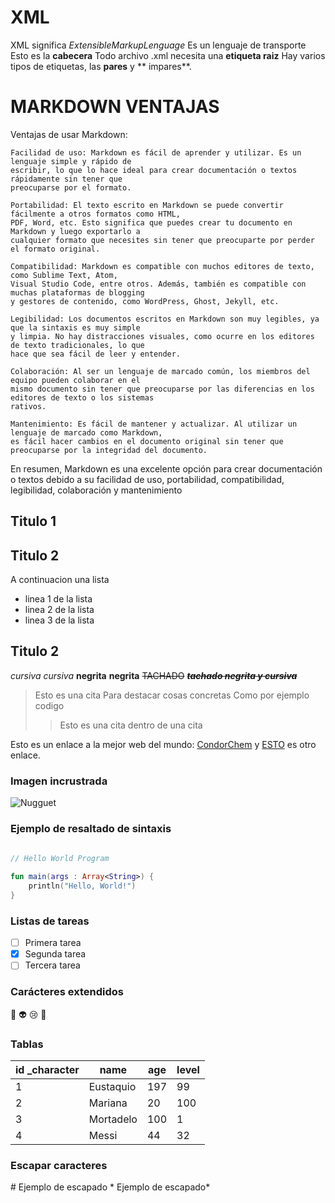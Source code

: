 # XML
XML significa _ExtensibleMarkupLenguage_ 
Es un lenguaje de transporte
Esto es la **cabecera** <?xml version="1.0" encoding="UTF-8"?>
Todo archivo .xml necesita una **etiqueta raiz**
Hay varios tipos de etiquetas, las **pares** y ** impares**.



# MARKDOWN VENTAJAS
Ventajas de usar Markdown:

    Facilidad de uso: Markdown es fácil de aprender y utilizar. Es un lenguaje simple y rápido de 
	escribir, lo que lo hace ideal para crear documentación o textos rápidamente sin tener que 
	preocuparse por el formato.

    Portabilidad: El texto escrito en Markdown se puede convertir fácilmente a otros formatos como HTML, 
	PDF, Word, etc. Esto significa que puedes crear tu documento en Markdown y luego exportarlo a 
	cualquier formato que necesites sin tener que preocuparte por perder el formato original.

    Compatibilidad: Markdown es compatible con muchos editores de texto, como Sublime Text, Atom, 
	Visual Studio Code, entre otros. Además, también es compatible con muchas plataformas de blogging 
	y gestores de contenido, como WordPress, Ghost, Jekyll, etc.

    Legibilidad: Los documentos escritos en Markdown son muy legibles, ya que la sintaxis es muy simple 
	y limpia. No hay distracciones visuales, como ocurre en los editores de texto tradicionales, lo que 
	hace que sea fácil de leer y entender.

    Colaboración: Al ser un lenguaje de marcado común, los miembros del equipo pueden colaborar en el 
	mismo documento sin tener que preocuparse por las diferencias en los editores de texto o los sistemas 
	rativos.

    Mantenimiento: Es fácil de mantener y actualizar. Al utilizar un lenguaje de marcado como Markdown, 
	es fácil hacer cambios en el documento original sin tener que preocuparse por la integridad del documento.

En resumen, Markdown es una excelente opción para crear documentación o textos debido a su facilidad de uso, 
portabilidad, compatibilidad, legibilidad, colaboración y mantenimiento


## Titulo 1

## Titulo 2
A continuacion una lista

* linea 1 de la lista
* linea 2 de la lista
* linea 3 de la lista

## Titulo 2
*cursiva* _cursiva_
**negrita** __negrita__
~~TACHADO~~
~~***tachado negrita y cursiva***~~

> Esto es una cita
> Para destacar cosas concretas
> Como por ejemplo codigo
>> Esto es una cita dentro de una cita

Esto es un enlace a la mejor web del mundo:
[CondorChem](http://condorchem.com)
y [ESTO](http://enti.cat) es otro enlace.

### Imagen incrustrada
![Nugguet](https://i.etsystatic.com/18862914/r/il/9ddd2d/3355087118/il_570xN.3355087118_rgbz.jpg)

### Ejemplo de resaltado de sintaxis
```kotlin
	
// Hello World Program

fun main(args : Array<String>) {
    println("Hello, World!")
}

```

### Listas de tareas
- [ ] Primera tarea
- [X] Segunda tarea
- [ ] Tercera tarea

### Carácteres extendidos
:poop: :alien: :cry: :imp:

### Tablas

| id _character | name | age | level |
| --- | --- | --- | --- |
| 1 | Eustaquio | 197 | 99 |
| 2 | Mariana | 20 | 100 |
| 3 | Mortadelo | 100 | 1 |
| 4 | Messi | 44 | 32 |

### Escapar caracteres

\# Ejemplo de escapado
\* Ejemplo de escapado\*